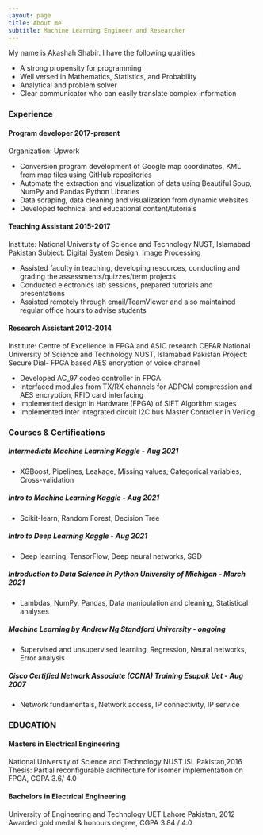 ```yaml
---
layout: page
title: About me
subtitle: Machine Learning Engineer and Researcher
---
```


My name is Akashah Shabir. I have the following qualities:

- A strong propensity for programming
- Well versed in Mathematics, Statistics, and Probability
- Analytical and problem solver
- Clear communicator who can easily translate complex information


### Experience
#### Program developer 2017-present
Organization: Upwork
- Conversion program development of Google map coordinates, KML from map tiles using GitHub repositories 
- Automate the extraction and visualization of data using Beautiful Soup, NumPy and Pandas Python Libraries 
- Data scraping, data cleaning and visualization from dynamic websites
- Developed technical and educational content/tutorials

#### Teaching Assistant 2015-2017 
Institute: National University of Science and Technology NUST, Islamabad Pakistan
Subject: Digital System Design, Image Processing 
- Assisted faculty in teaching, developing resources, conducting and grading the assessments/quizzes/term projects
- Conducted electronics lab sessions, prepared tutorials and presentations 
- Assisted remotely through email/TeamViewer and also maintained regular office hours to advise students

#### Research Assistant 2012-2014
Institute: Centre of Excellence in FPGA and ASIC research CEFAR
National University of Science and Technology NUST, Islamabad Pakistan 
Project: Secure Dial- FPGA based AES encryption of voice channel 
- Developed AC_97 codec controller in FPGA 
- Interfaced modules from TX/RX channels for ADPCM compression and AES encryption, RFID card interfacing
- Implemented design in Hardware (FPGA) of SIFT Algorithm stages
- Implemented Inter integrated circuit I2C bus Master Controller in Verilog

### Courses & Certifications
##### Intermediate Machine Learning Kaggle - Aug 2021
- XGBoost, Pipelines, Leakage, Missing values, Categorical variables, Cross-validation

##### Intro to Machine Learning Kaggle - Aug 2021
- Scikit-learn, Random Forest, Decision Tree

##### Intro to Deep Learning Kaggle - Aug 2021
- Deep learning, TensorFlow, Deep neural networks, SGD

##### Introduction to Data Science in Python University of Michigan - March 2021
- Lambdas, NumPy, Pandas, Data manipulation and cleaning, Statistical analyses

##### Machine Learning by Andrew Ng Standford University - ongoing
- Supervised and unsupervised learning, Regression, Neural networks, Error analysis

##### Cisco Certified Network Associate (CCNA) Training Esupak Uet - Aug 2007
- Network fundamentals, Network access, IP connectivity, IP service

### EDUCATION
#### Masters in Electrical Engineering 
National University of Science and Technology NUST ISL Pakistan,2016
Thesis: Partial reconfigurable architecture for isomer implementation on FPGA, CGPA 3.6/ 4.0

#### Bachelors in Electrical Engineering 
University of Engineering and Technology UET Lahore Pakistan, 2012
Awarded gold medal & honours degree, CGPA 3.84 / 4.0
